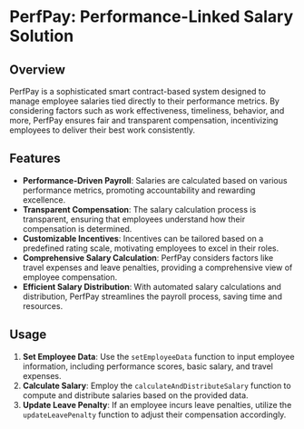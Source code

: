 # PerfPay: Performance-Linked Salary Solution

## Overview

PerfPay is a sophisticated smart contract-based system designed to manage employee salaries tied directly to their performance metrics. By considering factors such as work effectiveness, timeliness, behavior, and more, PerfPay ensures fair and transparent compensation, incentivizing employees to deliver their best work consistently.

## Features

- **Performance-Driven Payroll**: Salaries are calculated based on various performance metrics, promoting accountability and rewarding excellence.
- **Transparent Compensation**: The salary calculation process is transparent, ensuring that employees understand how their compensation is determined.
- **Customizable Incentives**: Incentives can be tailored based on a predefined rating scale, motivating employees to excel in their roles.
- **Comprehensive Salary Calculation**: PerfPay considers factors like travel expenses and leave penalties, providing a comprehensive view of employee compensation.
- **Efficient Salary Distribution**: With automated salary calculations and distribution, PerfPay streamlines the payroll process, saving time and resources.

## Usage

1. **Set Employee Data**: Use the `setEmployeeData` function to input employee information, including performance scores, basic salary, and travel expenses.
2. **Calculate Salary**: Employ the `calculateAndDistributeSalary` function to compute and distribute salaries based on the provided data.
3. **Update Leave Penalty**: If an employee incurs leave penalties, utilize the `updateLeavePenalty` function to adjust their compensation accordingly.


